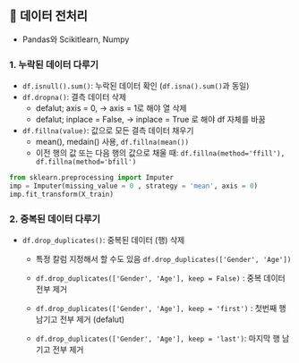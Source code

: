 ## 📑 데이터 전처리

- Pandas와 Scikitlearn, Numpy 



### 1. 누락된 데이터 다루기

- `df.isnull().sum()`: 누락된 데이터 확인 (`df.isna().sum()`과 동일)
- `df.dropna()`:  결측 데이터 삭제
  - defalut; axis = 0,  → axis = 1로 해야 열 삭제
  - defalut; inplace = False, → inplace = True 로 해야 df 자체를 바꿈  
- `df.fillna(value)`: 값으로 모든 결측 데이터 채우기
  - mean(), medain() 사용, `df.fillna(mean())`
  - 이전 행의 값 또는 다음 행의 값으로 채울 때: `df.fillna(method='ffill'), df.fillna(method='bfill')`



```python
from sklearn.preprocessing import Imputer
imp = Imputer(missing_value = 0 , strategy = 'mean', axis = 0)
imp.fit_transform(X_train)

```



### 2. 중복된 데이터 다루기

- `df.drop_duplicates()`: 중복된 데이터 (행) 삭제

  - 특정 칼럼 지정해서 할 수도 있음 `df.drop_duplicates(['Gender', 'Age'])`

  - `df.drop_duplicates(['Gender', 'Age'], keep = False)` : 중복 데이터 전부 제거

  - `df.drop_duplicates(['Gender', 'Age'], keep = 'first')` : 첫번째 행 남기고 전부 제거 (defalut)

  - `df.drop_duplicates(['Gender', 'Age'], keep = 'last')`: 마지막 행 남기고 전부 제거

    

    

    

    

  

  

  

